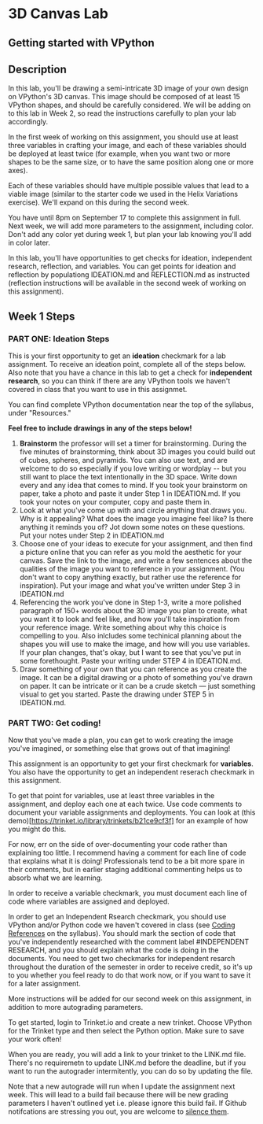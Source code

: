 # 3D Canvas Lab
## Getting started with VPython

## Description

In this lab, you'll be drawing a semi-intricate 3D image of your own design on VPython's 3D canvas. This image should be composed of at least 15 VPython shapes, and should be carefully considered. We will be adding on to this lab in Week 2, so read the instructions carefully to plan your lab accordingly. 

In the first week of working on this assignment, you should use at least three variables in crafting your image, and each of these variables should be deployed at least twice (for example, when you want two or more shapes to be the same size, or to have the same position along one or more axes). 

Each of these variables should have multiple possible values that lead to a viable image (similar to the starter code we used in the Helix Variations exercise). We'll expand on this during the second week. 

You have until 8pm on September 17 to complete this assignment in full. Next week, we will add more parameters to the assignment, including color. Don't add any color yet during week 1, but plan your lab knowing you'll add in color later. 

In this lab, you'll have opportunities to get checks for ideation, independent research, reflection, and variables. You can get points for ideation and reflection by populationg IDEATION.md and REFLECTION.md as instructed (reflection instructions will be available in the second week of working on this assignment). 

## Week 1 Steps

### PART ONE: Ideation Steps

This is your first opportunity to get an <b>ideation</b> checkmark for a lab assignment. To receive an ideation point, complete all of the steps below. Also note that you have a chance in this lab to get a check for <b>independent research</b>, so you can think if there are any VPython tools we haven't covered in class that you want to use in this assignmet. 

You can find complete VPython documentation near the top of the syllabus, under "Resources."

<b>Feel free to include drawings in any of the steps below! </b>

1. <b>Brainstorm</b> the professor will set a timer for brainstorming. During the five minutes of brainstorming, think about 3D images you could build out of cubes, spheres, and pyramids. You can also use text, and are welcome to do so especially if you love writing or wordplay -- but you still want to place the text intentionally in the 3D space.  Write down every and any idea that comes to mind. If you took your brainstorm on paper, take a photo and paste it under Step 1 in IDEATION.md. If you took your notes on your computer, copy and paste them in. 
2. Look at what you've come up with and circle anything that draws you. Why is it appealing? What does the image you imagine feel like? Is there anything it reminds you of? Jot down some notes on these questions. Put your notes under Step 2 in IDEATION.md
3. Choose one of your ideas to execute for your assignment, and then find a picture online that you can refer as you mold the aesthetic for your canvas. Save the link to the image, and write a few sentences about the qualities of the image you want to reference in your assignment. (You don't want to copy anything exactly, but rather use the reference for inspiration). Put your image and what you've written under Step 3 in IDEATION.md
4. Referencing the work you've done in Step 1-3, write a more polished paragraph of 150+ words about the 3D image you plan to create, what you want it to look and feel like, and how you'll take inspiration from your reference image. Write something about why this choice is compelling to you. Also inlcludes some techinical planning about the shapes you will use to make the image, and how will you use variables. If your plan changes, that's okay, but I want to see that you've put in some forethought. Paste your writing under STEP 4 in IDEATION.md. 
5. Draw something of your own that you can reference as you create the image. It can be a digital drawing or a photo of something you've drawn on paper. It can be intricate or it can be a crude sketch — just something visual to get you started. Paste the drawing under STEP 5 in IDEATION.md. 



### PART TWO: Get coding!

Now that you've made a plan, you can get to work creating the image you've imagined, or something else that grows out of that imagining! 

This assignment is an opportunity to get your first checkmark for <b>variables</b>. You also have the opportunity to get an independent reserach checkmark in this assignment. 

To get that point for variables, use at least three variables in the assignment, and deploy each one at each twice. Use code comments to document your variable assignments and deployments. You can look at (this demo)[https://trinket.io/library/trinkets/b21ce9cf3f] for an example of how you might do this.

For now, err on the side of over-documenting your code rather than explaining too little. I recommend having a comment for each line of code that explains what it is doing! Professionals tend to be a bit more spare in their comments, but in earlier staging additional commenting helps us to absorb what we are learning. 

In order to receive a variable checkmark, you must document each line of code where variables are assigned and deployed. 

In order to get an Independent Rsearch checkmark, you should use VPython and/or Python code we haven't covered in class (see [Coding References](https://github.com/allegheny-college-cmpsc-100-fall-2023/course-materials#coding-references) on the syllabus). You should mark the section of code that you've independently researched with the comment label #INDEPENDENT RESEARCH, and you should explain what the code is doing in the documents. You need to get two checkmarks for independent resarch throughout the duration of the semester in order to receive credit, so it's up to you whether you feel ready to do that work now, or if you want to save it for a later assignment. 

More instructions will be added for our second week on this assignment, in addition to more autograding parameters. 

To get started, login to Trinket.io and create a new trinket. Choose VPython for the Trinket type and then select the Python option. Make sure to save your work often! 

When you are ready, you will add a link to your trinket to the LINK.md file. There's no requiremetn to update LINK.md before the deadline, but if you want to run the autograder intermitently, you can do so by updating the file.

Note that a new autograde will run when I update the assignment next week. This will lead to a build fail because there will be new grading parameters I haven't outlined yet i.e. please ignore this build fail. If Github notifcations are stressing you out, you are welcome to [silence them](https://docs.github.com/en/account-and-profile/managing-subscriptions-and-notifications-on-github/setting-up-notifications/configuring-notifications). 